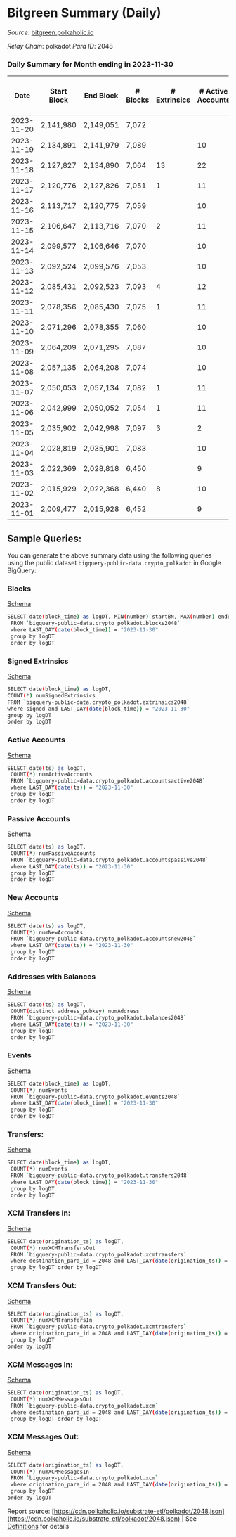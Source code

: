 # Bitgreen Summary (Daily)

_Source_: [bitgreen.polkaholic.io](https://bitgreen.polkaholic.io)

*Relay Chain*: polkadot
*Para ID*: 2048



### Daily Summary for Month ending in 2023-11-30


| Date    | Start Block | End Block | # Blocks | # Extrinsics | # Active Accounts | # Passive Accounts | # New Accounts | # Addresses | # Events  | # Transfers ($USD) | # XCM Transfers In ($USD) | # XCM Transfers Out ($USD) | # XCM In | # XCM Out | Issues |
|---------|-------------|-----------|----------|--------------|-------------------|--------------------|----------------|-------------|-----------|--------------------|---------------------------|----------------------------|----------|-----------|--------|
| 2023-11-20 | 2,141,980 | 2,149,051 | 7,072 |  |  |  |  |  | 193,554 |   |   |   |  |  |  |
| 2023-11-19 | 2,134,891 | 2,141,979 | 7,089 |  | 10 |  |  | 1,347 | 184,181 |   |   |   |  |  |  |
| 2023-11-18 | 2,127,827 | 2,134,890 | 7,064 | 13 | 22 | 1 | 1 | 1,347 | 175,726 | 1  |   |   |  |  |  |
| 2023-11-17 | 2,120,776 | 2,127,826 | 7,051 | 1 | 11 |  |  | 1,346 | 165,361 |   |   |   |  |  |  |
| 2023-11-16 | 2,113,717 | 2,120,775 | 7,059 |  | 10 |  |  | 1,346 | 165,344 |   |   |   |  |  |  |
| 2023-11-15 | 2,106,647 | 2,113,716 | 7,070 | 2 | 11 |  |  | 1,346 | 164,798 |   |   |   |  |  |  |
| 2023-11-14 | 2,099,577 | 2,106,646 | 7,070 |  | 10 |  |  | 1,346 | 163,960 |   |   |   |  |  |  |
| 2023-11-13 | 2,092,524 | 2,099,576 | 7,053 |  | 10 |  |  | 1,346 | 163,506 |   |   |   |  |  |  |
| 2023-11-12 | 2,085,431 | 2,092,523 | 7,093 | 4 | 12 |  |  | 1,346 | 159,770 |   |   |   |  |  |  |
| 2023-11-11 | 2,078,356 | 2,085,430 | 7,075 | 1 | 11 |  |  | 1,346 | 158,325 |   |   |   |  |  |  |
| 2023-11-10 | 2,071,296 | 2,078,355 | 7,060 |  | 10 |  |  | 1,346 | 156,520 |   |   |   |  |  |  |
| 2023-11-09 | 2,064,209 | 2,071,295 | 7,087 |  | 10 |  |  | 1,346 | 157,244 |   |   |   |  |  |  |
| 2023-11-08 | 2,057,135 | 2,064,208 | 7,074 |  | 10 |  |  | 1,346 | 157,022 |   |   |   |  |  |  |
| 2023-11-07 | 2,050,053 | 2,057,134 | 7,082 | 1 | 11 |  |  | 1,346 | 157,151 |   |   |   |  |  |  |
| 2023-11-06 | 2,042,999 | 2,050,052 | 7,054 | 1 | 11 |  |  | 1,346 | 158,058 |   |   |   |  |  |  |
| 2023-11-05 | 2,035,902 | 2,042,998 | 7,097 | 3 | 2 |  |  | 1,346 | 158,144 |   |   |   |  |  |  |
| 2023-11-04 | 2,028,819 | 2,035,901 | 7,083 |  | 10 |  |  | 1,346 | 155,906 |   |   |   |  |  |  |
| 2023-11-03 | 2,022,369 | 2,028,818 | 6,450 |  | 9 |  |  | 1,346 | 154,758 |   |   |   |  |  |  |
| 2023-11-02 | 2,015,929 | 2,022,368 | 6,440 | 8 | 10 |  |  | 1,346 | 144,948 |   |   |   |  |  |  |
| 2023-11-01 | 2,009,477 | 2,015,928 | 6,452 |  | 9 |  |  | 1,346 | 144,803 |   |   |   |  |  |  |

## Sample Queries:
You can generate the above summary data using the following queries using the public dataset `bigquery-public-data.crypto_polkadot` in Google BigQuery:


### Blocks 

[Schema](https://github.com/colorfulnotion/substrate-etl/blob/main/schema/blocks.json)

```bash
SELECT date(block_time) as logDT, MIN(number) startBN, MAX(number) endBN, COUNT(*) numBlocks 
 FROM `bigquery-public-data.crypto_polkadot.blocks2048`  
 where LAST_DAY(date(block_time)) = "2023-11-30" 
 group by logDT 
 order by logDT
```

### Signed Extrinsics 

[Schema](https://github.com/colorfulnotion/substrate-etl/blob/main/schema/extrinsics.json)

```bash
SELECT date(block_time) as logDT, 
COUNT(*) numSignedExtrinsics 
FROM `bigquery-public-data.crypto_polkadot.extrinsics2048`  
where signed and LAST_DAY(date(block_time)) = "2023-11-30" 
group by logDT 
order by logDT
```

### Active Accounts 

[Schema](https://github.com/colorfulnotion/substrate-etl/blob/main/schema/accountsactive.json)

```bash
SELECT date(ts) as logDT, 
 COUNT(*) numActiveAccounts 
 FROM `bigquery-public-data.crypto_polkadot.accountsactive2048` 
 where LAST_DAY(date(ts)) = "2023-11-30" 
 group by logDT 
 order by logDT
```

### Passive Accounts 

[Schema](https://github.com/colorfulnotion/substrate-etl/blob/main/schema/accountspassive.json)

```bash
SELECT date(ts) as logDT, 
 COUNT(*) numPassiveAccounts 
 FROM `bigquery-public-data.crypto_polkadot.accountspassive2048` 
 where LAST_DAY(date(ts)) = "2023-11-30" 
 group by logDT 
 order by logDT
```

### New Accounts 

[Schema](https://github.com/colorfulnotion/substrate-etl/blob/main/schema/accountsnew.json)

```bash
SELECT date(ts) as logDT, 
 COUNT(*) numNewAccounts 
 FROM `bigquery-public-data.crypto_polkadot.accountsnew2048` 
 where LAST_DAY(date(ts)) = "2023-11-30" 
 group by logDT
 order by logDT
```

### Addresses with Balances 

[Schema](https://github.com/colorfulnotion/substrate-etl/blob/main/schema/balances.json)

```bash
SELECT date(ts) as logDT,
 COUNT(distinct address_pubkey) numAddress 
 FROM `bigquery-public-data.crypto_polkadot.balances2048` 
 where LAST_DAY(date(ts)) = "2023-11-30" 
 group by logDT 
 order by logDT
```

### Events 

[Schema](https://github.com/colorfulnotion/substrate-etl/blob/main/schema/events.json)

```bash
SELECT date(block_time) as logDT, 
 COUNT(*) numEvents 
 FROM `bigquery-public-data.crypto_polkadot.events2048` 
 where LAST_DAY(date(block_time)) = "2023-11-30" 
 group by logDT 
 order by logDT
```

### Transfers:

[Schema](https://github.com/colorfulnotion/substrate-etl/blob/main/schema/transfers.json)

```bash
SELECT date(block_time) as logDT, 
 COUNT(*) numEvents 
 FROM `bigquery-public-data.crypto_polkadot.transfers2048` 
 where LAST_DAY(date(block_time)) = "2023-11-30" 
 group by logDT 
 order by logDT
```

### XCM Transfers In: 

[Schema](https://github.com/colorfulnotion/substrate-etl/blob/main/schema/xcmtransfers.json)

```bash
SELECT date(origination_ts) as logDT, 
 COUNT(*) numXCMTransfersOut 
 FROM `bigquery-public-data.crypto_polkadot.xcmtransfers` 
 where destination_para_id = 2048 and LAST_DAY(date(origination_ts)) = "2023-11-30" 
 group by logDT order by logDT
```

### XCM Transfers Out: 

[Schema](https://github.com/colorfulnotion/substrate-etl/blob/main/schema/xcmtransfers.json)

```bash
SELECT date(origination_ts) as logDT, 
 COUNT(*) numXCMTransfersIn 
 FROM `bigquery-public-data.crypto_polkadot.xcmtransfers` 
 where origination_para_id = 2048 and LAST_DAY(date(origination_ts)) = "2023-11-30" 
 group by logDT 
order by logDT
```

### XCM Messages In: 

[Schema](https://github.com/colorfulnotion/substrate-etl/blob/main/schema/xcm.json)

```bash
SELECT date(origination_ts) as logDT, 
 COUNT(*) numXCMMessagesOut 
 FROM `bigquery-public-data.crypto_polkadot.xcm` 
 where destination_para_id = 2048 and LAST_DAY(date(origination_ts)) = "2023-11-30" 
 group by logDT order by logDT
```

### XCM Messages Out: 

[Schema](https://github.com/colorfulnotion/substrate-etl/blob/main/schema/xcm.json)

```bash
SELECT date(origination_ts) as logDT, 
 COUNT(*) numXCMMessagesIn 
 FROM `bigquery-public-data.crypto_polkadot.xcm` 
 where origination_para_id = 2048 and LAST_DAY(date(origination_ts)) = "2023-11-30" 
 group by logDT 
order by logDT
```


Report source: [https://cdn.polkaholic.io/substrate-etl/polkadot/2048.json](https://cdn.polkaholic.io/substrate-etl/polkadot/2048.json) | See [Definitions](/DEFINITIONS.md) for details
